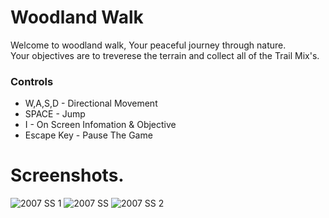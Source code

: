 # Woodland Walk 

Welcome to woodland walk, Your peaceful journey through nature.  <br/>
Your objectives are to treverese the terrain and collect all of the Trail Mix's.

### Controls 
- W,A,S,D - Directional Movement
- SPACE - Jump
- I - On Screen Infomation & Objective
- Escape Key - Pause The Game 

# Screenshots.
![2007 SS 1](https://github.com/Mae17240/Comp-2007-Courswork/assets/104650295/ac93501f-aade-4433-ad50-87ec2a52afb8)
![2007 SS](https://github.com/Mae17240/Comp-2007-Courswork/assets/104650295/15c3aff5-bbc5-410d-a9ee-9f490a648726)
![2007 SS 2](https://github.com/Mae17240/Comp-2007-Courswork/assets/104650295/8f703533-f173-4d1f-ae05-f0969bbaa350)
